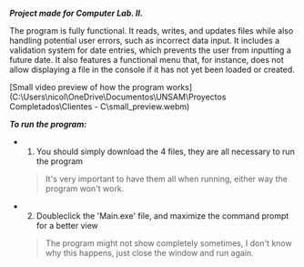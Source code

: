 _**Project made for Computer Lab. II.**_

The program is fully functional. It reads, writes, and updates files while also handling potential user errors, such as incorrect data input.
It includes a validation system for date entries, which prevents the user from inputting a future date. It also features a functional menu that, for instance, does not allow displaying a file in the console if it has not yet been loaded or created.

[Small video preview of how the program works](C:\Users\nicol\OneDrive\Documentos\UNSAM\Proyectos Completados\Clientes - C\small_preview.webm)



_**To run the program:**_

- 1) You should simply download the 4 files, they are all necessary to run the program
    > It's very important to have them all when running, either way the program won't work.

- 2) Doubleclick the 'Main.exe' file, and maximize the command prompt for a better view
    > The program might not show completely sometimes, I don't know why this happens, just close the window and run again.
